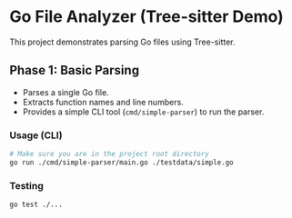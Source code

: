 # Go File Analyzer (Tree-sitter Demo)

This project demonstrates parsing Go files using Tree-sitter.

## Phase 1: Basic Parsing

- Parses a single Go file.
- Extracts function names and line numbers.
- Provides a simple CLI tool (`cmd/simple-parser`) to run the parser.

### Usage (CLI)

```bash
# Make sure you are in the project root directory
go run ./cmd/simple-parser/main.go ./testdata/simple.go
```

### Testing

```bash
go test ./...
```
